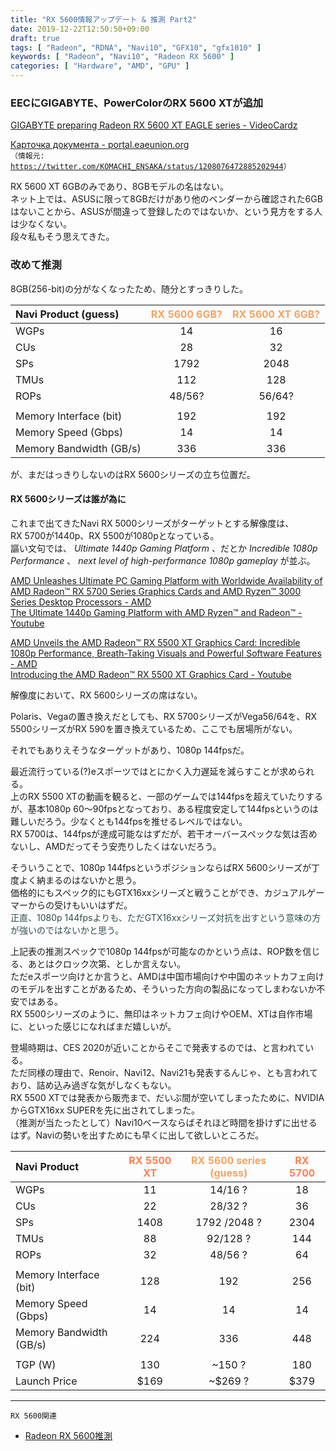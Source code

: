 ```yaml
---
title: "RX 5600情報アップデート & 推測 Part2"
date: 2019-12-22T12:50:50+09:00
draft: true
tags: [ "Radeon", "RDNA", "Navi10", "GFX10", "gfx1010" ]
keywords: [ "Radeon", "Navi10", "Radeon RX 5600" ]
categories: [ "Hardware", "AMD", "GPU" ]
---
```


### EECにGIGABYTE、PowerColorのRX 5600 XTが追加
[GIGABYTE preparing Radeon RX 5600 XT EAGLE series - VideoCardz](https://videocardz.com/newz/gigabyte-preparing-radeon-rx-5600-xt-eagle-series)  

[Карточка документа - portal.eaeunion.org](https://portal.eaeunion.org/sites/odata/_layouts/15/Portal.EEC.Registry.UI/DisplayForm.aspx?ItemId=66050&ListId=d84d16d7-2cc9-4cff-a13b-530f96889dbc)  
<code>（情報元: <https://twitter.com/KOMACHI_ENSAKA/status/1208076472885202944>）</code>  

RX 5600 XT 6GBのみであり、8GBモデルの名はない。  
ネット上では、ASUSに限って8GBだけがあり他のベンダーから確認された6GBはないことから、ASUSが間違って登録したのではないか、という見方をする人は少なくない。  
段々私もそう思えてきた。  

### 改めて推測
8GB(256-bit)の分がなくなったため、随分とすっきりした。  

| Navi Product (guess) | <span style="color:#f4a460">RX 5600 6GB?</span> | <span style="color:#f4a460">RX 5600 XT 6GB?</span> |
| :--- | :---: | :---: |
| WGPs | 14 | 16 |
| CUs | 28 | 32 |
| SPs | 1792 | 2048 |
| TMUs | 112 |128 |
| ROPs | 48/56? | 56/64? |
||
| Memory Interface (bit) | 192 | 192 |
| Memory Speed (Gbps) | 14 | 14 |
| Memory Bandwidth (GB/s) | 336 | 336 |

が、まだはっきりしないのはRX 5600シリーズの立ち位置だ。  

#### RX 5600シリーズは誰が為に

これまで出てきたNavi RX 5000シリーズがターゲットとする解像度は、  
RX 5700が1440p、RX 5500が1080pとなっている。  
謳い文句では、 *Ultimate 1440p Gaming Platform* 、だとか *Incredible 1080p Performance* 、 *next level of high-performance 1080p gameplay* が並ぶ。  

[AMD Unleashes Ultimate PC Gaming Platform with Worldwide Availability of AMD Radeon™ RX 5700 Series Graphics Cards and AMD Ryzen™ 3000 Series Desktop Processors - AMD](http://ir.amd.com/news-releases/news-release-details/amd-unleashes-ultimate-pc-gaming-platform-worldwide-availability)  
[The Ultimate 1440p Gaming Platform with AMD Ryzen™ and Radeon™ - Youtube](https://www.youtube-nocookie.com/embed/OBnSTlPja0c)  

[AMD Unveils the AMD Radeon™ RX 5500 XT Graphics Card: Incredible 1080p Performance, Breath-Taking Visuals and Powerful Software Features - AMD](http://ir.amd.com/news-releases/news-release-details/amd-unveils-amd-radeontm-rx-5500-xt-graphics-card-incredible)  
[Introducing the AMD Radeon™ RX 5500 XT Graphics Card - Youtube](https://www.youtube-nocookie.com/embed/J7r6yVA27LY)  

解像度において、RX 5600シリーズの席はない。  

Polaris、Vegaの置き換えだとしても、RX 5700シリーズがVega56/64を、RX 5500シリーズがRX 590を置き換えているため、ここでも居場所がない。  

それでもありえそうなターゲットがあり、1080p 144fpsだ。  

最近流行っている(?)eスポーツではとにかく入力遅延を減らすことが求められる。  
上のRX 5500 XTの動画を観ると、一部のゲームでは144fpsを超えていたりするが、基本1080p 60〜90fpsとなっており、ある程度安定して144fpsというのは難しいだろう。少なくとも144fpsを推せるレベルではない。  
RX 5700は、144fpsが達成可能なはずだが、若干オーバースペックな気は否めないし、AMDだってそう安売りしたくはないだろう。  

そういうことで、1080p 144fpsというポジションならばRX 5600シリーズが丁度よく納まるのはないかと思う。  
価格的にもスペック的にもGTX16xxシリーズと戦うことができ、カジュアルゲーマーからの受けもいいはずだ。  
<span style="color:darkslategray">正直、1080p 144fpsよりも、ただGTX16xxシリーズ対抗を出すという意味の方が強いのではないかと思う。</span>  

上記表の推測スペックで1080p 144fpsが可能なのかという点は、ROP数を信じる、あとはクロック次第、としか言えない。  
ただeスポーツ向けとか言うと、AMDは中国市場向けや中国のネットカフェ向けのモデルを出すことがあるため、そういった方向の製品になってしまわないか不安ではある。  
RX 5500シリーズのように、無印はネットカフェ向けやOEM、XTは自作市場に、といった感じになればまだ嬉しいが。  

登場時期は、CES 2020が近いことからそこで発表するのでは、と言われている。  
ただ同様の理由で、Renoir、Navi12、Navi21も発表するんじゃ、とも言われており、詰め込み過ぎな気がしなくもない。  
RX 5500 XTでは発表から販売まで、だいぶ間が空いてしまったために、NVIDIAからGTX16xx SUPERを先に出されてしまった。  
（推測が当たったとして）Navi10ベースならばそれほど時間を掛けずに出せるはず。Naviの勢いを出すためにも早くに出して欲しいところだ。  

| Navi Product | <span style="color:coral">RX 5500 XT</span> | <span style="color:#f4a460">RX 5600 series (guess)</span> | <span style="color:coral">RX 5700</span> |
| :--- | :---: | :---: | :---: |
| WGPs | 11 | 14/16 ? | 18 |
| CUs | 22 | 28/32 ? | 36 |
| SPs | 1408 | 1792 /2048 ? |2304 |
| TMUs | 88 | 92/128 ? | 144 |
| ROPs | 32 | 48/56 ? | 64 |
||
| Memory Interface (bit) | 128 | 192 | 256 |
| Memory Speed (Gbps) | 14 | 14 | 14 |
| Memory Bandwidth (GB/s) | 224 | 336 |448 |
||
| TGP (W) | 130 | ~150 ? | 180 |
| Launch Price | $169 | ~$269 ? | $379 |

<hr>
<code>RX 5600関連</code>

 * [Radeon RX 5600推測 ](/posts/2019/12/18/radeon-rx-5600-guess/)

